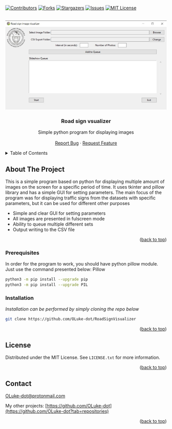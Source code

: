 [![Contributors][contributors-shield]][contributors-url]
[![Forks][forks-shield]][forks-url]
[![Stargazers][stars-shield]][stars-url]
[![Issues][issues-shield]][issues-url]
[![MIT License][license-shield]][license-url]

<br />
<div align="center">
  <a href="https://github.com/OLuke-dot/RoadSignVisualizer">
    <img src="photos/Screenshot.jpg" alt="screenshot">
  </a>

  <h3 align="center">Road sign vsualizer</h3>

   <p align="center">
    Simple python program for displaying images
    <br />
    <br />
    <a href="https://github.com/OLuke-dot/RoadSignVisualizer/issues">Report Bug</a>
    ·
    <a href="https://github.com/OLuke-dot/RoadSignVisualizer/issues">Request Feature</a>
  </p>
</div>

<!-- TABLE OF CONTENTS -->
<details>
  <summary>Table of Contents</summary>
  <ol>
    <li>
      <a href="#about-the-project">About The Project</a>
    </li>
    <li>
      <ul>
        <li><a href="#prerequisites">Prerequisites</a></li>
        <li><a href="#installation">Installation</a></li>
      </ul>
    </li>
    <li><a href="#license">License</a></li>
    <li><a href="#contact">Contact</a></li>
    <li><a href="#acknowledgments">Acknowledgments</a></li>
  </ol>
</details>


<!-- ABOUT THE PROJECT -->
## About The Project


This is a simple program based on python for displaying multiple amount of images on the screen for a specific period of time. It uses tkinter and pillow library and has a simple GUI for setting parameters. The main focus of the program was for displaying traffic signs from the datasets with specific parameters, but it can be used for different other purposes

* Simple and clear GUI for setting parameters
* All images are presented in fulscreen mode
* Ability to queue multiple different sets
* Output writing to the CSV file


<p align="right">(<a href="#readme-top">back to top</a>)</p>

### Prerequisites

In order for the program to work, you should have python pillow module. Just use the command presented below:
Pillow
  ```sh
 python3 -m pip install --upgrade pip
 python3 -m pip install --upgrade PIL
  ```

### Installation

_Installation can be performed by simply cloning the repo below_

   ```sh
   git clone https://github.com/OLuke-dot/RoadSignVisualizer
   ```

<p align="right">(<a href="#readme-top">back to top</a>)</p>


## License

Distributed under the MIT License. See `LICENSE.txt` for more information.

<p align="right">(<a href="#readme-top">back to top</a>)</p>


<!-- CONTACT -->
## Contact

OLuke-dot@protonmail.com

My other projects: [https://github.com/OLuke-dot](https://github.com/OLuke-dot?tab=repositories)

<p align="right">(<a href="#readme-top">back to top</a>)</p>

[contributors-shield]: https://img.shields.io/github/contributors/OLuke-dot/RoadSignVisualizer.svg?style=for-the-badge
[contributors-url]: https://github.com/OLuke-dot/RoadSignVisualizer/graphs/contributors
[forks-shield]: https://img.shields.io/github/forks/OLuke-dot/RoadSignVisualizer.svg?style=for-the-badge
[forks-url]: https://github.com/OLuke-dot/RoadSignVisualizer/network/members
[stars-shield]: https://img.shields.io/github/stars/OLuke-dot/RoadSignVisualizer.svg?style=for-the-badge
[stars-url]: https://github.com/OLuke-dot/RoadSignVisualizer/stargazers
[issues-shield]: https://img.shields.io/github/issues/OLuke-dot/RoadSignVisualizer.svg?style=for-the-badge
[issues-url]: https://github.com/OLuke-dot/RoadSignVisualizer/issues
[license-shield]: https://img.shields.io/github/license/OLuke-dot/RoadSignVisualizer.svg?style=for-the-badge
[license-url]: https://github.com/OLuke-dot/RoadSignVisualizer/blob/master/LICENSE.txt
